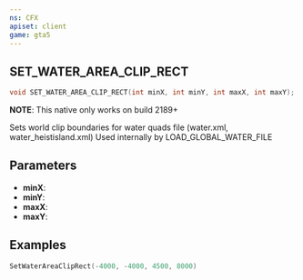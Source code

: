 ```yaml
---
ns: CFX
apiset: client
game: gta5
---
```

## SET_WATER_AREA_CLIP_RECT

```c
void SET_WATER_AREA_CLIP_RECT(int minX, int minY, int maxX, int maxY);
```

**NOTE**: This native only works on build 2189+

Sets world clip boundaries for water quads file (water.xml, water_heistisland.xml)
Used internally by LOAD_GLOBAL_WATER_FILE


## Parameters
* **minX**: 
* **minY**: 
* **maxX**: 
* **maxY**: 

## Examples

```lua
SetWaterAreaClipRect(-4000, -4000, 4500, 8000)
```
